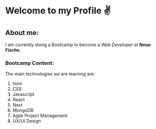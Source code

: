 # Welcome to my Profile :v:
## About me:
I am currently doing a Bootcamp to become a *Web Developer* at **Neue Fische**.
### Bootcamp Content:
The main technologies we are learning are:
1. html
2. CSS
3. Javascript
4. React
5. Next
6. MongoDB
7. Agile Project Management
8. UX/UI Design
